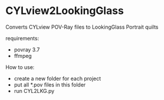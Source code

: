 # CYLview2LookingGlass
Converts CYLview POV-Ray files to LookingGlass Portrait quilts


requirements:  
  * povray 3.7  
  * ffmpeg  

How to use:  
  * create a new folder for each project  
  * put all *.pov files in this folder  
  * run CYL2LKG.py  
